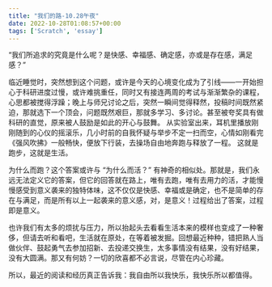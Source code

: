 ```yaml
---
title: "我们的路-10.28午夜"
date: 2022-10-28T01:08:57+00:00
tags: ['Scratch', 'essay']
---
```

“我们所追求的究竟是什么呢？是快感、幸福感、确定感，亦或是存在感，满足感？”

临近睡觉时，突然想到这个问题，或许是今天的心境变化成为了引线——一开始担心于科研进度过慢，或许难挑重任，同时又有接连两周的考试与渐渐繁杂的课程，心思都被搅得浮躁；晚上与师兄讨论之后，突然一瞬间觉得释然，投稿时间既然紧迫，那就选下一个顶会，问题既然艰巨，那就多学习、多讨论。甚至被夸奖具有做科研的直觉，原来被人鼓励是如此的开心与鼓舞。
从实验室出来，耳机里播放刚刚随到的心仪的摇滚乐，几小时前的自我怀疑与举步不定一扫而空，心情如刚看完《强风吹拂》一般畅快，便放下行装，去操场自由地奔跑与释放了一程。
这就是跑步，这就是生活。

为什么而跑？这个答案或许与 “为什么而活？” 有神奇的相似处。那就是，我们永远无法定义它的答案，但它的回答就在路上，唯有去跑，唯有去用力的活，才能慢慢感受到意义袭来的独特体味，这不仅仅是快感、幸福或是确定，也不是简单的存在与满足，而是所有以上一起袭来的意义感，对，是意义！过程给出了答案，过程即是意义。

也许我们有太多的烦扰与压力，所以抬起头去看看生活本来的模样也变成了一种奢侈，但请去听和看吧，生活就在原处，在等着被发掘。回想最近种种，错把熟人当做伙伴、鼓起勇气去参加招新、去投递交换生，太多事情没有结果，没有好结果，没有大圆满。那又有何妨？一切的欣喜都不必言说，尽管在内心珍藏。

所以，最近的阅读和经历真正告诉我：我自由所以我快乐，我快乐所以都值得。